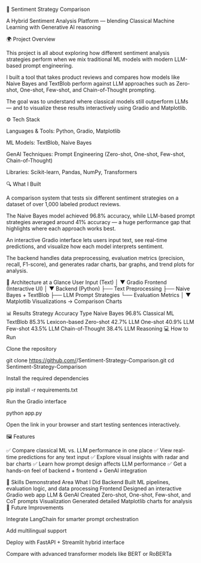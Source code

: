 🧠 Sentiment Strategy Comparison

A Hybrid Sentiment Analysis Platform — blending Classical Machine Learning with Generative AI reasoning

🌍 Project Overview

This project is all about exploring how different sentiment analysis strategies perform when we mix traditional ML models with modern LLM-based prompt engineering.

I built a tool that takes product reviews and compares how models like Naive Bayes and TextBlob perform against LLM approaches such as Zero-shot, One-shot, Few-shot, and Chain-of-Thought prompting.

The goal was to understand where classical models still outperform LLMs — and to visualize these results interactively using Gradio and Matplotlib.

⚙️ Tech Stack

Languages & Tools: Python, Gradio, Matplotlib

ML Models: TextBlob, Naive Bayes

GenAI Techniques: Prompt Engineering (Zero-shot, One-shot, Few-shot, Chain-of-Thought)

Libraries: Scikit-learn, Pandas, NumPy, Transformers

🔍 What I Built

A comparison system that tests six different sentiment strategies on a dataset of over 1,000 labeled product reviews.

The Naive Bayes model achieved 96.8% accuracy, while LLM-based prompt strategies averaged around 41% accuracy — a huge performance gap that highlights where each approach works best.

An interactive Gradio interface lets users input text, see real-time predictions, and visualize how each model interprets sentiment.

The backend handles data preprocessing, evaluation metrics (precision, recall, F1-score), and generates radar charts, bar graphs, and trend plots for analysis.

🧩 Architecture at a Glance
User Input (Text)
      │
      ▼
Gradio Frontend (Interactive UI)
      │
      ▼
Backend (Python)
 ├── Text Preprocessing
 ├── Naive Bayes + TextBlob
 ├── LLM Prompt Strategies
 └── Evaluation Metrics
      │
      ▼
Matplotlib Visualizations → Comparison Charts

📊 Results
Strategy	Accuracy	Type
Naive Bayes	96.8%	Classical ML
TextBlob	85.3%	Lexicon-based
Zero-shot	42.7%	LLM
One-shot	40.9%	LLM
Few-shot	43.5%	LLM
Chain-of-Thought	38.4%	LLM Reasoning
💻 How to Run

Clone the repository

git clone https://github.com/<your-username>/Sentiment-Strategy-Comparison.git
cd Sentiment-Strategy-Comparison


Install the required dependencies

pip install -r requirements.txt


Run the Gradio interface

python app.py


Open the link in your browser and start testing sentences interactively.

🖼️ Features

✅ Compare classical ML vs. LLM performance in one place
✅ View real-time predictions for any text input
✅ Explore visual insights with radar and bar charts
✅ Learn how prompt design affects LLM performance
✅ Get a hands-on feel of backend + frontend + GenAI integration

🧠 Skills Demonstrated
Area	What I Did
Backend	Built ML pipelines, evaluation logic, and data processing
Frontend	Designed an interactive Gradio web app
LLM & GenAI	Created Zero-shot, One-shot, Few-shot, and CoT prompts
Visualization	Generated detailed Matplotlib charts for analysis
🚀 Future Improvements

Integrate LangChain for smarter prompt orchestration

Add multilingual support

Deploy with FastAPI + Streamlit hybrid interface

Compare with advanced transformer models like BERT or RoBERTa

